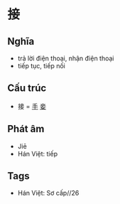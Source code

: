 # 接

## Nghĩa

* trả lời điện thoại, nhận điện thoại
* tiếp tục, tiếp nối

## Cấu trúc
* 接 = [手](手.md) [妾](妾.md)

## Phát âm

* Jiē
* Hán Việt: tiếp

## Tags
* Hán Việt: Sơ cấp//26

<script>window.HANZI_FIELD='接';</script>
